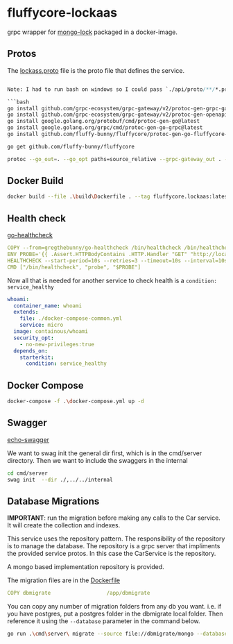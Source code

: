 # fluffycore-lockaas

grpc wrapper for [mongo-lock](https://github.com/square/mongo-lock) packaged in a docker-image.

## Protos

The [lockass.proto](./proto/lockaas/lockaas.proto) file is the proto file that defines the service.

```protobuf

Note: I had to run bash on windows so I could pass `./api/proto/**/*.proto`

```bash
go install github.com/grpc-ecosystem/grpc-gateway/v2/protoc-gen-grpc-gateway@latest
go install github.com/grpc-ecosystem/grpc-gateway/v2/protoc-gen-openapiv2@latest
go install google.golang.org/protobuf/cmd/protoc-gen-go@latest
go install google.golang.org/grpc/cmd/protoc-gen-go-grpc@latest
go install github.com/fluffy-bunny/fluffycore/protoc-gen-go-fluffycore-di/cmd/protoc-gen-go-fluffycore-di@latest
```

```bash
go get github.com/fluffy-bunny/fluffycore

protoc --go_out=. --go_opt paths=source_relative --grpc-gateway_out . --grpc-gateway_opt paths=source_relative --openapiv2_out=allow_merge=true,merge_file_name=proto:./proto --go-grpc_out . --go-grpc_opt paths=source_relative --go-fluffycore-di_out .  --go-fluffycore-di_opt paths=source_relative,grpc_gateway=true  ./proto/lockaas/lockaas.proto
```

## Docker Build

```bash
docker build --file .\build\Dockerfile . --tag fluffycore.lockaas:latest
```

## Health check

[go-healthcheck](https://github.com/phramz/go-healthcheck)

```yaml
COPY --from=gregthebunny/go-healthcheck /bin/healthcheck /bin/healthcheck
ENV PROBE='{{ .Assert.HTTPBodyContains .HTTP.Handler "GET" "http://localhost:50052/healthz" nil "SERVING" }}'
HEALTHCHECK --start-period=10s --retries=3 --timeout=10s --interval=10s \
CMD ["/bin/healthcheck", "probe", "$PROBE"]
```

Now all that is needed for another service to check health is a `condition: service_healthy`

```yaml
whoami:
  container_name: whoami
  extends:
    file: ./docker-compose-common.yml
    service: micro
  image: containous/whoami
  security_opt:
    - no-new-privileges:true
  depends_on:
    starterkit:
      condition: service_healthy
```

## Docker Compose

```bash
docker-compose -f .\docker-compose.yml up -d
```

## Swagger

[echo-swagger](https://github.com/swaggo/echo-swagger)

We want to swag init the general dir first, which is in the cmd/server directory. Then we want to include the swaggers in the internal

```bash
cd cmd/server
swag init  --dir ./,../../internal
```

## Database Migrations

**IMPORTANT**: run the migration before making any calls to the Car service. It will create the collection and indexes.

This service uses the repository pattern. The responsibility of the repository is to manage the database. The repository is a grpc server that impliments the provided service protos. In this case the CarService is the repository.

A mongo based implementation repository is provided.

The migration files are in the [Dockerfile](./build/Dockerfile)

```yaml
COPY dbmigrate                  /app/dbmigrate
```

You can copy any number of migration folders from any db you want. i.e. if you have postgres, put a postgres folder in the dbmigrate local folder. Then reference it using the `--database` parameter in the command below.

```bash
go run .\cmd\server\ migrate --source file://dbmigrate/mongo --database mongodb://localhost:27017/lockaas --verbose up
```
